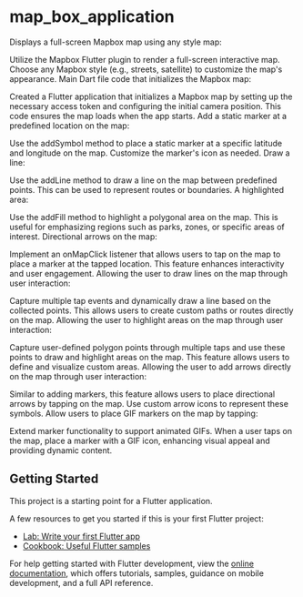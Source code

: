 # map_box_application

Displays a full-screen Mapbox map using any style map:

Utilize the Mapbox Flutter plugin to render a full-screen interactive map. Choose any Mapbox style (e.g., streets, satellite) to customize the map's appearance.
Main Dart file code that initializes the Mapbox map:

Created a Flutter application that initializes a Mapbox map by setting up the necessary access token and configuring the initial camera position. This code ensures the map loads when the app starts.
Add a static marker at a predefined location on the map:

Use the addSymbol method to place a static marker at a specific latitude and longitude on the map. Customize the marker's icon as needed.
Draw a line:

Use the addLine method to draw a line on the map between predefined points. This can be used to represent routes or boundaries.
A highlighted area:

Use the addFill method to highlight a polygonal area on the map. This is useful for emphasizing regions such as parks, zones, or specific areas of interest.
Directional arrows on the map:


Implement an onMapClick listener that allows users to tap on the map to place a marker at the tapped location. This feature enhances interactivity and user engagement.
Allowing the user to draw lines on the map through user interaction:

Capture multiple tap events and dynamically draw a line based on the collected points. This allows users to create custom paths or routes directly on the map.
Allowing the user to highlight areas on the map through user interaction:

Capture user-defined polygon points through multiple taps and use these points to draw and highlight areas on the map. This feature allows users to define and visualize custom areas.
Allowing the user to add arrows directly on the map through user interaction:

Similar to adding markers, this feature allows users to place directional arrows by tapping on the map. Use custom arrow icons to represent these symbols.
Allow users to place GIF markers on the map by tapping:

Extend marker functionality to support animated GIFs. When a user taps on the map, place a marker with a GIF icon, enhancing visual appeal and providing dynamic content.









## Getting Started

This project is a starting point for a Flutter application.

A few resources to get you started if this is your first Flutter project:

- [Lab: Write your first Flutter app](https://docs.flutter.dev/get-started/codelab)
- [Cookbook: Useful Flutter samples](https://docs.flutter.dev/cookbook)

For help getting started with Flutter development, view the
[online documentation](https://docs.flutter.dev/), which offers tutorials,
samples, guidance on mobile development, and a full API reference.
